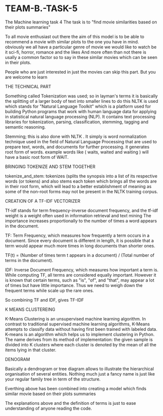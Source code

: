 # TEAM-B.-TASK-5
The Machine learning task 4
The task is to "find movie similarities based on their plots summaries"

To all movie enthusiast out there the aim of this model is to be able to recommend a movie with similar plots to the one you have in mind. obviously we all have a particular genre of movie we would like to watch be it sci-fi, horror, romance and the likes
And more often than not there is usally a common factor so to say in these similar movies which can be seen in their plots.

People who are just interested in just the movies can skip this part. But you are welcome to learn

THE TECHNICAL PART

Something called Tokenization was used; so in layman's terms it is basically the splitting of a larger body of text into smaller lines
to do this NLTK is used which stands for "Natural Language Toolkit" 
which is a platform used for building Python programs that work with human language data for applying in statistical natural language processing (NLP). 
It contains text processing libraries for tokenization, parsing, classification, stemming, tagging and semantic reasoning.

Stemming; this is also done with NLTK . It simply is word normalization technique used in the field of Natural Language Processing that are used to prepare text, words, and documents for further processing.
it generates root form of words. example words like ( waits, waited and waiting ) will have a basic root form of WAIT.

BRINGING TOKENIZE AND STEM TOGETHER

tokenize_and_stem: tokenizes (splits the synopsis into a list of its respective words (or tokens) and also stems each token which brings all the words are in their root form, which will lead to a better establishment of meaning as some of the non-root forms may not be present in the NLTK training corpus.

CREATION OF A TF-IDF VECTORIZER

Tf-idf stands for term frequency-inverse document frequency, and the tf-idf weight is a weight often used in information retrieval and text mining
The importance increases proportionally to the number of times a word appears in the document.

TF: Term Frequency, which measures how frequently a term occurs in a document. 
Since every document is different in length, it is possible that a term would appear much more times in long documents than shorter ones.

TF(t) = (Number of times term t appears in a document) / (Total number of terms in the document).

IDF: Inverse Document Frequency, which measures how important a term is. While computing TF, all terms are considered equally important. However it is known that certain terms, such as "is", "of", and "that", may appear a lot of times but have little importance. 
Thus we need to weigh down the frequent terms while scale up the rare ones.

So combining TF and IDF, gives TF-IDF

K MEANS CLUSTEREING

K-Means Clustering is an unsupervised machine learning algorithm. In contrast to traditional supervised machine learning algorithms, K-Means attempts to classify data without having first been trained with labeled data.
K-means is an algorithm which helps us to implement clustering in Python. The name derives from its method of implementation: the given sample is divided into K clusters where each cluster is denoted by the mean of all the items lying in that cluster.

DENOGRAM

Basically a dendrogram or tree diagram allows to illustrate the hierarchical organisation of several entities. Nothing much just a fancy name is just like your regular family tree in term of the structure.

Everthing above has been combined into creating a model which finds similar movie based on their plots summaries

The explanations above and the definition of terms is just to ease understanding of anyone reading the code.
